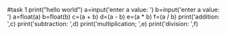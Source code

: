 #task 1
print("hello world")
a=input('enter a value: ')
b=input('enter a value: ')
a=float(a)
b=float(b)
c=(a + b)
d=(a - b)
e=(a * b)
f=(a / b)
print('addition: ',c)
print('subtraction: ',d)
print('multiplication; ',e)
print('division: ',f)
